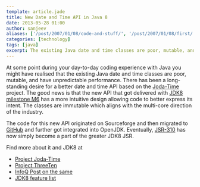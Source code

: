 ```yaml
---
template: article.jade
title: New Date and Time API in Java 8
date: 2013-05-28 01:00
author: sanjeev
aliases: ['/post/2007/01/08/code-and-stuff/', '/post/2007/01/08/first/', '/post/2008/01/08/first']
categories: [technology]
tags: [java]
excerpt: The existing Java date and time classes are poor, mutable, and have unpredictable performance. There has been a long-standing desire for a better date and time API based on the Joda-Time project.
---
```

At some point during your day-to-day coding experience with Java you might have realised that the existing Java date and time classes are poor, mutable, and have unpredictable performance. There has been a long-standing desire for a better date and time API based on the [Joda-Time](http://joda-time.sourceforge.net/) project. The good news is that the new API that got delivered with [JDK8 milestone M6](http://openjdk.java.net/projects/jdk8/milestones#M6) has a more intuitive design allowing code to better express its intent. The classes are immutable which aligns with the multi-core direction of the industry.

<span class="more"></span>

The code for this new API originated on Sourceforge and then migrated to [GitHub](https://github.com/ThreeTen/threeten) and further got integrated into OpenJDK. Eventually, [JSR-310](http://jcp.org/en/jsr/detail?id=310) has now simply become a part of the greater JDK8 JSR.

Find more about it and JDK8 at 

* [Project Joda-Time](http://joda-time.sourceforge.net/)
* [Project ThreeTen](http://sourceforge.net/apps/mediawiki/threeten/index.php?title=ThreeTen)
* [InfoQ Post on the same](http://www.infoq.com/news/2012/09/jsr310-java8)
* [JDK8 feature list](http://openjdk.java.net/projects/jdk8/features)
